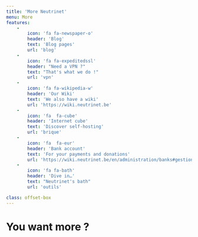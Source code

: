 ```yaml
---
title: 'More Neutrinet'
menu: More
features:
    -
        icon: 'fa fa-newspaper-o'
        header: 'Blog'
        text: 'Blog pages'
        url: 'blog'
    -
        icon: 'fa fa-expeditedssl'
        header: "Need a VPN ?"
        text: "That's what we do !"
        url: 'vpn'
    -
        icon: 'fa fa-wikipedia-w'
        header: 'Our Wiki'
        text: 'We also have a wiki'
        url: 'https://wiki.neutrinet.be'
    -
        icon: 'fa  fa-cube'
        header: 'Internet cube'
        text: 'Discover self-hosting'
        url: 'brique'
    -
        icon: 'fa  fa-eur'
        header: 'Bank account'
        text: 'For your payments and donations'
        url: 'https://wiki.neutrinet.be/en/administration/banks#gestion'
    -
        icon: 'fa fa-bath'
        header: 'Dive in…'
        text: "Neutrinet's bath"
        url: 'outils'

class: offset-box
---
```


# You want more ?
